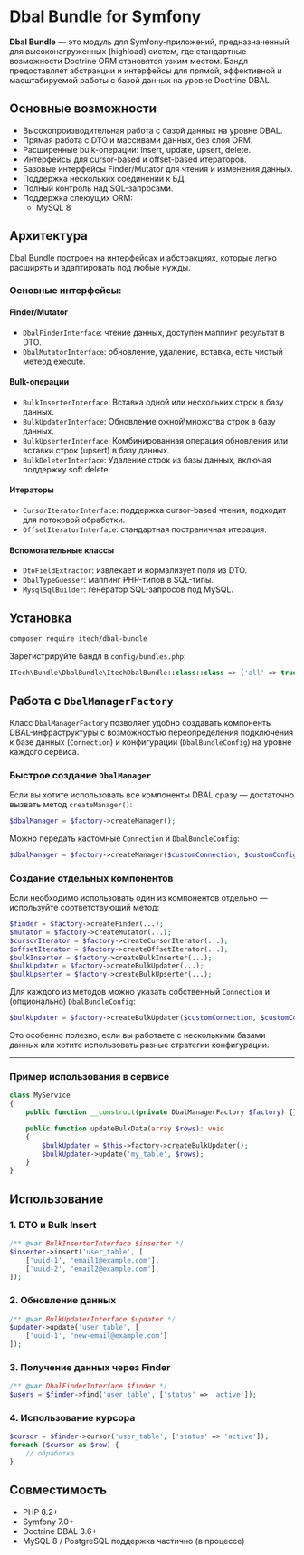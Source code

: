 # Dbal Bundle for Symfony

**Dbal Bundle** — это модуль для Symfony-приложений, предназначенный для высоконагруженных (highload) систем, где стандартные возможности Doctrine ORM становятся узким местом. Бандл предоставляет абстракции и интерфейсы для прямой, эффективной и масштабируемой работы с базой данных на уровне Doctrine DBAL.


## Основные возможности

- Высокопроизводительная работа с базой данных на уровне DBAL.
- Прямая работа с DTO и массивами данных, без слоя ORM.
- Расширенные bulk-операции: insert, update, upsert, delete.
- Интерфейсы для cursor-based и offset-based итераторов.
- Базовые интерфейсы Finder/Mutator для чтения и изменения данных.
- Поддержка нескольких соединений к БД.
- Полный контроль над SQL-запросами.
- Поддержка слеюущих ORM:
    - MySQL 8


## Архитектура

Dbal Bundle построен на интерфейсах и абстракциях, которые легко расширять и адаптировать под любые нужды.

### Основные интерфейсы:

#### Finder/Mutator

- `DbalFinderInterface`: чтение данных, доступен маппинг результат в DTO.
- `DbalMutatorInterface`: обновление, удаление, вставка, есть чистый метеод execute.

#### Bulk-операции

- `BulkInserterInterface`: Вставка одной или нескольких строк в базу данных.
- `BulkUpdaterInterface`: Обновление ожной\множства строк в базу данных.
- `BulkUpserterInterface`: Комбинированная операция обновления или вставки строк (upsert) в базу данных.
- `BulkDeleterInterface`: Удаление строк из базы данных, включая поддержку soft delete.

#### Итераторы

- `CursorIteratorInterface`: поддержка cursor-based чтения, подходит для потоковой обработки.
- `OffsetIteratorInterface`: стандартная постраничная итерация.

#### Вспомогательные классы

- `DtoFieldExtractor`: извлекает и нормализует поля из DTO.
- `DbalTypeGuesser`: маппинг PHP-типов в SQL-типы.
- `MysqlSqlBuilder`: генератор SQL-запросов под MySQL.


## Установка

```bash
composer require itech/dbal-bundle
```

Зарегистрируйте бандл в `config/bundles.php`:

```php
ITech\Bundle\DbalBundle\ItechDbalBundle::class::class => ['all' => true],
```


## Работа с `DbalManagerFactory`

Класс `DbalManagerFactory` позволяет удобно создавать компоненты DBAL-инфраструктуры с возможностью переопределения подключения к базе данных (`Connection`) и конфигурации (`DbalBundleConfig`) на уровне каждого сервиса.

### Быстрое создание `DbalManager`

Если вы хотите использовать все компоненты DBAL сразу — достаточно вызвать метод `createManager()`:

```php
$dbalManager = $factory->createManager();
```

Можно передать кастомные `Connection` и `DbalBundleConfig`:

```php
$dbalManager = $factory->createManager($customConnection, $customConfig);
```

### Создание отдельных компонентов

Если необходимо использовать один из компонентов отдельно — используйте соответствующий метод:

```php
$finder = $factory->createFinder(...);
$mutator = $factory->createMutator(...);
$cursorIterator = $factory->createCursorIterator(...);
$offsetIterator = $factory->createOffsetIterator(...);
$bulkInserter = $factory->createBulkInserter(...);
$bulkUpdater = $factory->createBulkUpdater(...);
$bulkUpserter = $factory->createBulkUpserter(...);
```

Для каждого из методов можно указать собственный `Connection` и (опционально) `DbalBundleConfig`:

```php
$bulkUpdater = $factory->createBulkUpdater($customConnection, $customConfig);
```

Это особенно полезно, если вы работаете с несколькими базами данных или хотите использовать разные стратегии конфигурации.

---

### Пример использования в сервисе

```php
class MyService
{
    public function __construct(private DbalManagerFactory $factory) {}

    public function updateBulkData(array $rows): void
    {
        $bulkUpdater = $this->factory->createBulkUpdater();
        $bulkUpdater->update('my_table', $rows);
    }
}
```

## Использование

### 1. DTO и Bulk Insert

```php
/** @var BulkInserterInterface $inserter */
$inserter->insert('user_table', [
    ['uuid-1', 'email1@example.com'],
    ['uuid-2', 'email2@example.com'],
]);
```

### 2. Обновление данных

```php
/** @var BulkUpdaterInterface $updater */
$updater->update('user_table', [
    ['uuid-1', 'new-email@example.com']
]);
```

### 3. Получение данных через Finder

```php
/** @var DbalFinderInterface $finder */
$users = $finder->find('user_table', ['status' => 'active']);
```

### 4. Использование курсора

```php
$cursor = $finder->cursor('user_table', ['status' => 'active']);
foreach ($cursor as $row) {
    // обработка
}
```

## Совместимость

- PHP 8.2+
- Symfony 7.0+
- Doctrine DBAL 3.6+
- MySQL 8 / PostgreSQL поддержка частично (в процессе)
